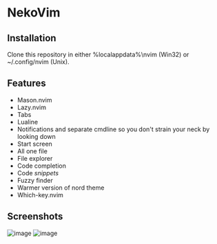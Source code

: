 # NekoVim
## Installation
Clone this repository in either %localappdata%\nvim (Win32) or ~/.config/nvim (Unix).
## Features
* Mason.nvim
* Lazy.nvim
* Tabs
* Lualine
* Notifications and separate cmdline so you don't strain your neck by looking down
* Start screen
* All one file
* File explorer
* Code completion
* Code *snippets*
* Fuzzy finder
* Warmer version of nord theme
* Which-key.nvim
## Screenshots
![image](https://github.com/Neko-Vim/NekoVim/assets/118553985/3c74c4da-1f92-4232-9c5e-c6c967996eb3)
![image](https://github.com/Neko-Vim/NekoVim/assets/118553985/752c52bd-712c-40bd-9ed5-3b0b675c4f15)
